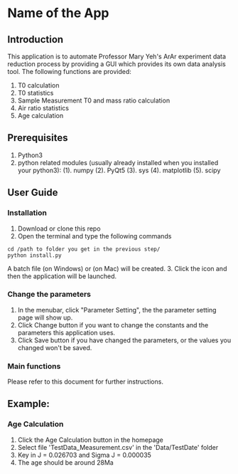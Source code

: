 # Name of the App
## Introduction
This application is to automate Professor Mary Yeh's ArAr experiment data reduction process by providing a GUI which provides its own data analysis tool.
The following functions are provided:
1. T0 calculation
2. T0 statistics
3. Sample Measurement T0 and mass ratio calculation
4. Air ratio statistics
5. Age calculation

## Prerequisites
1. Python3
2. python related modules (usually already installed when you installed your python3):
(1). numpy
(2). PyQt5
(3). sys
(4). matplotlib
(5). scipy

## User Guide
### Installation
1. Download or clone this repo
2. Open the terminal and type the following commands
```
cd /path to folder you get in the previous step/
python install.py
```
A batch file (on Windows) or (on Mac) will be created.
3. Click the icon and then the application will be launched.

### Change the parameters
1. In the menubar, click "Parameter Setting", the the parameter setting page will show up. 
2. Click Change button if you want to change the constants and the parameters this application uses.
3. Click Save button if you have changed the parameters, or the values you changed won't be saved.

### Main functions
Please refer to this document for further instructions.

## Example:
### Age Calculation
1. Click the Age Calculation button in the homepage
2. Select file 'TestData_Measurement.csv' in the 'Data/TestDate' folder
3. Key in J = 0.026703 and Sigma J = 0.000035
4. The age should be around 28Ma